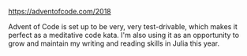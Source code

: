 https://adventofcode.com/2018

Advent of Code is set up to be very, very test-drivable, which makes
it perfect as a meditative code kata. I'm also using it as an
opportunity to grow and maintain my writing and reading skills in
Julia this year.

